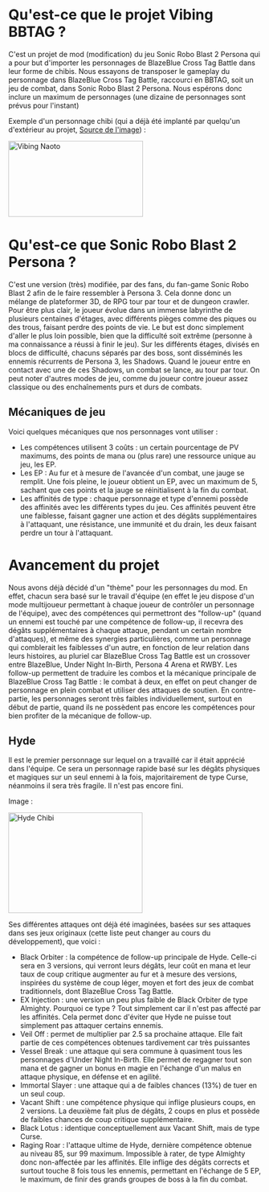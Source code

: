 <h1>
    Qu'est-ce que le projet Vibing BBTAG ?
</h1>

C'est un projet de mod (modification) du jeu Sonic Robo Blast 2 Persona qui a pour but d'importer les personnages de BlazeBlue Cross Tag Battle dans leur forme de 
chibis. Nous essayons de transposer le gameplay du personnage dans BlazeBlue Cross Tag Battle, raccourci en BBTAG, soit un jeu de combat, dans Sonic Robo Blast 2 
Persona. Nous espérons donc inclure un maximum de personnages (une dizaine de personnages sont prévus pour l'instant)

Exemple d'un personnage chibi (qui a déjà été implanté par quelqu'un d'extérieur au projet, [Source de l'image](https://knowyourmeme.com/memes/vibin-naoto)) : 

<img src="https://user-images.githubusercontent.com/102819356/161310228-608eeb91-2403-4861-8f55-500aad40452c.jpg"
     alt="Vibing Naoto"
     width="268" height="151">
     
 <h1>
    Qu'est-ce que Sonic Robo Blast 2 Persona ?
 </h1>
 
C'est une version (très) modifiée, par des fans, du fan-game Sonic Robo Blast 2 afin de le faire ressembler à Persona 3. Cela donne donc un mélange de plateformer 3D, 
de RPG tour par tour et de dungeon crawler. Pour être plus clair, le joueur évolue dans un immense labyrinthe de plusieurs centaines d'étages, avec différents pièges 
comme des piques ou des trous, faisant perdre des points de vie. Le but est donc simplement d'aller le plus loin possible, bien que la difficulté soit extrême 
(personne à ma connaissance a réussi à finir le jeu). Sur les différents étages, divisés en blocs de difficulté, chacuns séparés par des boss, sont disséminés les 
ennemis récurrents de Persona 3, les Shadows. Quand le joueur entre en contact avec une de ces Shadows, un combat se lance, au tour par tour. On peut noter 
d'autres modes de jeu, comme du joueur contre joueur assez classique ou des enchaînements purs et durs de combats.

<h2>
    Mécaniques de jeu
</h2>

Voici quelques mécaniques que nos personnages vont utiliser :
- Les compétences utilisent 3 coûts : un certain pourcentage de PV maximums, des points de mana ou (plus rare) une ressource unique au jeu, les EP.
- Les EP : Au fur et à mesure de l'avancée d'un combat, une jauge se remplit. Une fois pleine, le joueur obtient un EP, avec un maximum de 5, sachant que ces points et la jauge se réinitialisent à la fin du combat.
- Les affinités de type : chaque personnage et type d'ennemi possède des affinités avec les différents types du jeu. Ces affinités peuvent être une faiblesse, faisant gagner une action et des dégâts supplémentaires à l'attaquant, une résistance, une immunité et du drain, les deux faisant perdre un tour à l'attaquant.

<h1>
  Avancement du projet
</h1>

Nous avons déjà décidé d'un "thème" pour les personnages du mod. En effet, chacun sera basé sur le travail d'équipe (en effet le jeu dispose d'un mode multijoueur 
permettant à chaque joueur de contrôler un personnage de l'équipe), avec des compétences qui permettront des "follow-up" (quand un ennemi est touché par une compétence 
de follow-up, il recevra des dégâts supplémentaires à chaque attaque, pendant un certain nombre d'attaques), et même des synergies particulières, comme un personnage 
qui comblerait les faiblesses d'un autre, en fonction de leur relation dans leurs histoires, au pluriel car BlazeBlue Cross Tag Battle est un crossover entre 
BlazeBlue, Under Night In-Birth, Persona 4 Arena et RWBY. Les follow-up permettent de traduire les combos et la mécanique principale de BlazeBlue Cross Tag Battle : le 
combat à deux, en effet on peut changer de personnage en plein combat et utiliser des attaques de soutien. En contre-partie, les personnages seront très faibles 
individuellement, surtout en début de partie, quand ils ne possèdent pas encore les compétences pour bien profiter de la mécanique de follow-up.

<h2>
  Hyde
</h2>

Il est le premier personnage sur lequel on a travaillé car il était apprécié dans l'équipe. Ce sera un personnage rapide basé sur les dégâts physiques et magiques sur
un seul ennemi à la fois, majoritairement de type Curse, néanmoins il sera très fragile. Il n'est pas encore fini. 

Image : 

<img src="https://user-images.githubusercontent.com/102819356/161374720-22fe0522-82f3-4ca2-92ef-2cdebb669266.png"
     alt="Hyde Chibi"
     width="267" height="200">

Ses différentes attaques ont déjà été imaginées, basées sur ses attaques dans ses jeux originaux (cette liste peut changer au cours du développement), que voici :

- Black Orbiter : la compétence de follow-up principale de Hyde. Celle-ci sera en 3 versions, qui verront leurs dégâts, leur coût en mana et leur taux de coup 
critique augmenter au fur et à mesure des versions, inspirées du système de coup léger, moyen et fort des jeux de combat traditionnels, dont BlazeBlue Cross Tag 
Battle.
- EX Injection : une version un peu plus faible de Black Orbiter de type Almighty. Pourquoi ce type ? Tout simplement car il n'est pas affecté par les affinités. Cela permet donc d'éviter que Hyde ne puisse tout simplement pas attaquer certains ennemis.
- Veil Off : permet de multiplier par 2.5 sa prochaine attaque. Elle fait partie de ces compétences obtenues tardivement car très puissantes
- Vessel Break : une attaque qui sera commune à quasiment tous les personnages d'Under Night In-Birth. Elle permet de regagner tout son mana et de gagner un bonus en magie en l'échange d'un malus en attaque physique, en défense et en agilité.
- Immortal Slayer : une attaque qui a de faibles chances (13%) de tuer en un seul coup.
- Vacant Shift : une compétence physique qui inflige plusieurs coups, en 2 versions. La deuxième fait plus de dégâts, 2 coups en plus et possède de faibles chances de coup critique supplémentaire.
- Black Lotus : identique conceptuellement aux Vacant Shift, mais de type Curse.
- Raging Roar : l'attaque ultime de Hyde, dernière compétence obtenue au niveau 85, sur 99 maximum. Impossible à rater, de type Almighty donc non-affectée par les affinités. Elle inflige des dégâts corrects et surtout touche 8 fois tous les ennemis, permettant en l'échange de 5 EP, le maximum, de finir des grands groupes de boss à la fin du combat.


